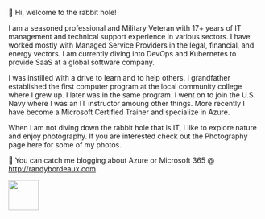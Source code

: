 👋 Hi, welcome to the rabbit hole!

I am a seasoned professional and Military Veteran with 17+ years of IT management and technical support experience in various sectors. I have worked mostly with Managed Service Providers in the legal, financial, and energy vectors. I am currently diving into DevOps and Kubernetes to provide SaaS at a global software company.

I was instilled with a drive to learn and to help others. I grandfather established the first computer program at the local community college where I grew up. I later was in the same program. I went on to join the U.S. Navy where I was an IT instructor amoung other things. More recently I have become a Microsoft Certified Trainer and specialize in Azure. 

When I am not diving down the rabbit hole that is IT, I like to explore nature and enjoy photography. If you are interested check out the Photography page here for some of my photos.

👀 You can catch me blogging about Azure or Microsoft 365 @ http://randybordeaux.com


<div style="width:60px ; height:60px">
  <img src="bordera-randy/img/mct.png" height="60" width="60" >

<div>
